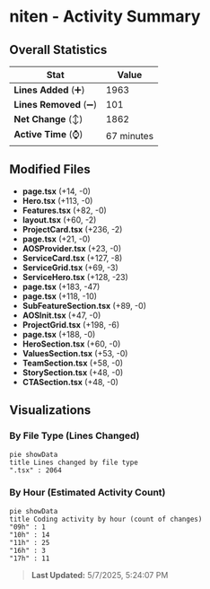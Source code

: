 # niten - Activity Summary 

## Overall Statistics

| Stat                   | Value                                                             |
| ---------------------- | ----------------------------------------------------------------- |
| **Lines Added** (➕)   | 1963                                          |
| **Lines Removed** (➖) | 101                                        |
| **Net Change** (↕)    | 1862                |
| **Active Time** (⌚)   | 67 minutes |


## Modified Files
- **page.tsx** (+14, -0)
- **Hero.tsx** (+113, -0)
- **Features.tsx** (+82, -0)
- **layout.tsx** (+60, -2)
- **ProjectCard.tsx** (+236, -2)
- **page.tsx** (+21, -0)
- **AOSProvider.tsx** (+23, -0)
- **ServiceCard.tsx** (+127, -8)
- **ServiceGrid.tsx** (+69, -3)
- **ServiceHero.tsx** (+128, -23)
- **page.tsx** (+183, -47)
- **page.tsx** (+118, -10)
- **SubFeatureSection.tsx** (+89, -0)
- **AOSInit.tsx** (+47, -0)
- **ProjectGrid.tsx** (+198, -6)
- **page.tsx** (+188, -0)
- **HeroSection.tsx** (+60, -0)
- **ValuesSection.tsx** (+53, -0)
- **TeamSection.tsx** (+58, -0)
- **StorySection.tsx** (+48, -0)
- **CTASection.tsx** (+48, -0)

## Visualizations

### By File Type (Lines Changed)

```mermaid
pie showData
title Lines changed by file type
".tsx" : 2064
```

### By Hour (Estimated Activity Count)

```mermaid
pie showData
title Coding activity by hour (count of changes)
"09h" : 1
"10h" : 14
"11h" : 25
"16h" : 3
"17h" : 11
```


> **Last Updated:** 5/7/2025, 5:24:07 PM